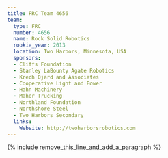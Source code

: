 ```yaml
---
title: FRC Team 4656
team:
  type: FRC
  number: 4656
  name: Rock Solid Robotics
  rookie_year: 2013
  location: Two Harbors, Minnesota, USA
  sponsors:
  - Cliffs Foundation
  - Stanley LaBounty Agate Robotics
  - Krech Ojard and Associates
  - Cooperative Light and Power
  - Hahn Machinery
  - Maher Trucking
  - Northland Foundation
  - Northshore Steel
  - Two Harbors Secondary
  links:
    Website: http://twoharborsrobotics.com
---
```


{% include remove_this_line_and_add_a_paragraph %}